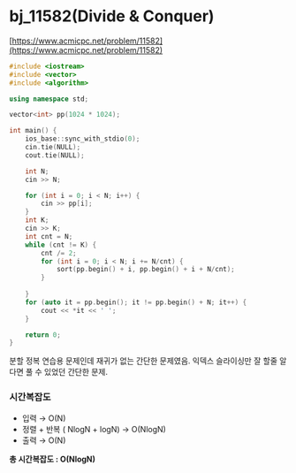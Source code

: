 # bj_11582(Divide & Conquer)

[https://www.acmicpc.net/problem/11582](https://www.acmicpc.net/problem/11582)

```cpp
#include <iostream>
#include <vector>
#include <algorithm>

using namespace std;

vector<int> pp(1024 * 1024);

int main() {
    ios_base::sync_with_stdio(0);
    cin.tie(NULL);
    cout.tie(NULL);

    int N;
    cin >> N;

    for (int i = 0; i < N; i++) {
        cin >> pp[i];
    }
    int K;
    cin >> K;
    int cnt = N;
    while (cnt != K) {
        cnt /= 2;
        for (int i = 0; i < N; i += N/cnt) {
            sort(pp.begin() + i, pp.begin() + i + N/cnt);
        }
       
    }
    for (auto it = pp.begin(); it != pp.begin() + N; it++) {
        cout << *it << ' ';
    }

    return 0;
}
```

분할 정복 연습용 문제인데 재귀가 없는 간단한 문제였음. 익덱스 슬라이싱만 잘 할줄 알다면 풀 수 있었던 간단한 문제.

### 시간복잡도

- 입력 → O(N)
- 정렬 + 반복 ( NlogN + logN) → O(NlogN)
- 출력 → O(N)

**총 시간복잡도 : O(NlogN)**